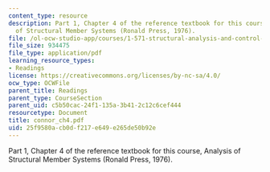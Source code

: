 ```yaml
---
content_type: resource
description: Part 1, Chapter 4 of the reference textbook for this course, Analysis
  of Structural Member Systems (Ronald Press, 1976).
file: /ol-ocw-studio-app/courses/1-571-structural-analysis-and-control-spring-2004/25f9580acb0df217e649e265de50b92e_connor_ch4.pdf
file_size: 934475
file_type: application/pdf
learning_resource_types:
- Readings
license: https://creativecommons.org/licenses/by-nc-sa/4.0/
ocw_type: OCWFile
parent_title: Readings
parent_type: CourseSection
parent_uid: c5b50cac-24f1-135a-3b41-2c12c6cef444
resourcetype: Document
title: connor_ch4.pdf
uid: 25f9580a-cb0d-f217-e649-e265de50b92e
---
```

Part 1, Chapter 4 of the reference textbook for this course, Analysis of Structural Member Systems (Ronald Press, 1976).